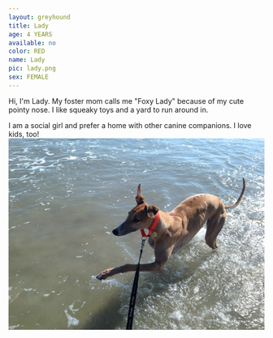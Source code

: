 ```yaml
---
layout: greyhound
title: Lady
age: 4 YEARS
available: no
color: RED
name: Lady
pic: lady.png
sex: FEMALE
---
```


Hi, I'm Lady.  My foster mom calls me "Foxy Lady" because of my cute pointy nose.  I like squeaky toys and a yard to run around in.

I am a social girl and prefer a home with other canine companions.  I love kids, too!
![Lady](/img/lady1.png "Lady")
